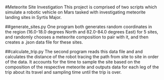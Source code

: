 #Meteorite Site Investigation
This project is comprised of two scripts which simulate a robotic vehicle on Mars tasked with investigating meteorite landing sites in Syrtis Major.

##generate_sites.py
One program both generates random coordinates in the region (16.0-18.0 degrees North and 82.0-84.0 degrees East) for 5 sites, and randomly chooses a meteorite composition to pair with it, and then creates a .json data file for these sites. 

##calculate_trip.py
The second program reads this data file and and calculates the distance of the robot tracing the path from site to site in order of the data. It accounts for the time to sample the site based on the composition of the respective meteorite and outputs data for each leg of the trip about its travel and sampling time until the trip is over.